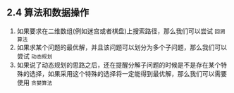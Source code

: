 ## 2.4 算法和数据操作

1. 如果要求在二维数组(例如迷宫或者棋盘)上搜索路径，那么我们可以尝试 `回溯算法`
2. 如果求某个问题的最优解，并且该问题可以划分为多个子问题，那么我们可以尝试 `动态规划`
3. 如果说了动态规划的思路之后，还在提醒分解子问题的时候是不是存在某个特殊的选择，如果采用这个特殊的选择将一定能得到最优解，那么我们可以需要使用 `贪婪算法`
